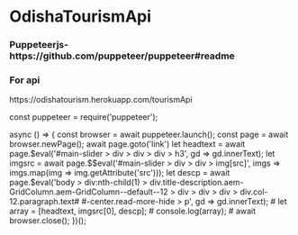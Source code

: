 # OdishaTourismApi

<h3>Puppeteerjs-https://github.com/puppeteer/puppeteer#readme</h3>

<h3>For api</h3>
https://odishatourism.herokuapp.com/tourismApi

const puppeteer = require('puppeteer');

async () => {
    const browser = await puppeteer.launch();
    const page = await browser.newPage();
    await page.goto('link')
  let headtext = await page.$eval('#main-slider > div > div > div > h3', gd => gd.innerText);
   let imgsrc = await page.$$eval('#main-slider > div > div > img[src]', imgs => imgs.map(img => img.getAttribute('src')));
   let descp = await page.$eval('body > div:nth-child(1) > div.title-description.aem-GridColumn.aem-GridColumn--default--12 > div > div > div > div.col-12.paragraph.text# #-center.read-more-hide > p', gd => gd.innerText);
	# let array = [headtext, imgsrc[0], descp];
	 # console.log(array);
	 # await browser.close();
})();
